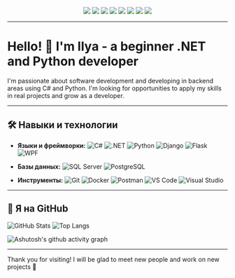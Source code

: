 <p align="center">
  <a href="https://t.me/Ilyaalex99"><img src="https://img.shields.io/badge/Telegram-26A5E4?style=for-the-badge&logo=telegram&logoColor=white" /></a>
  <a href="mailto:ilya19xx2014@gmail.com"><img src="https://img.shields.io/badge/Gmail-D14836?style=for-the-badge&logo=gmail&logoColor=white" /></a>
  <a href="https://vk.com/filippov.ilya112"><img src="https://img.shields.io/badge/VK-4680C2?style=for-the-badge&logo=vk&logoColor=white" /></a>
  <a href="https://x.com/ka_fil3316"><img src="https://img.shields.io/badge/X-000000?style=for-the-badge&logo=x&logoColor=white" /></a>
  <a href="https://www.facebook.com/ilya.filippov.1291"><img src="https://img.shields.io/badge/Facebook-1877F2?style=for-the-badge&logo=facebook&logoColor=white" /></a>
  <a href="https://www.linkedin.com/in/ilya-filippov-ba2220368/"><img src="https://img.shields.io/badge/LinkedIn-0A66C2?style=for-the-badge&logo=linkedin&logoColor=white" /></a>
  <a href="https://career.habr.com/ilya_fil"><img src="https://img.shields.io/badge/Habr_Career-65A3BE?style=for-the-badge&logo=data:image/svg+xml;base64,PHN2ZyBmaWxsPSIjZmZmIiB2aWV3Qm94PSIwIDAgNjQgNjQiIHhtbG5zPSJodHRwOi8vd3d3LnczLm9yZy8yMDAwL3N2ZyI+PHBhdGggZD0iTTExLjYgMzQuN0g0Mi40Yy4zIDAgLjYuMy42LjZ2MTIuN2MwIC4zLS4zLjYtLjYuNkgxMS42Yy0uMyAwLS42LS4zLS42LS42VjM1LjNjMC0uMy4zLS42LjYtLjZ6bTAtMjAuNEg0Mi40Yy4zIDAgLjYuMy42LjZ2MTIuN2MwIC4zLS4zLjYtLjYuNkgxMS42Yy0uMyAwLS42LS4zLS42LS42VjE1LjljMC0uMy4zLS42LjYtLjZ6Ii8+PC9zdmc+" /></a>
  <a href="https://www.youtube.com/@ilyafil112"><img src="https://img.shields.io/badge/YouTube-FF0000?style=for-the-badge&logo=youtube&logoColor=white" /></a>
</p>

---

# Hello! 👋 I'm Ilya - a beginner .NET and Python developer

I'm passionate about software development and developing in backend areas using C# and Python. I'm looking for opportunities to apply my skills in real projects and grow as a developer.

---

## 🛠️ Навыки и технологии

- **Языки и фреймворки:** ![C#](https://img.shields.io/badge/C%23-239120?style=flat&logo=c-sharp&logoColor=white) ![.NET](https://img.shields.io/badge/.NET-512BD4?style=flat&logo=dotnet&logoColor=white) ![Python](https://img.shields.io/badge/Python-3776AB?style=flat&logo=python&logoColor=white) ![Django](https://img.shields.io/badge/Django-092E20?style=flat&logo=django&logoColor=white) ![Flask](https://img.shields.io/badge/Flask-000000?style=flat&logo=flask&logoColor=white) ![WPF](https://img.shields.io/badge/WPF-512BD4?style=flat&logo=windows&logoColor=white)
- **Базы данных:** ![SQL Server](https://img.shields.io/badge/Microsoft_SQL_Server-CC2927?style=flat&logo=microsoftsqlserver&logoColor=white) ![PostgreSQL](https://img.shields.io/badge/PostgreSQL-4169E1?style=flat&logo=postgresql&logoColor=white)

- **Инструменты:** ![Git](https://img.shields.io/badge/Git-F05032?style=flat&logo=git&logoColor=white) ![Docker](https://img.shields.io/badge/Docker-2496ED?style=flat&logo=docker&logoColor=white) ![Postman](https://img.shields.io/badge/Postman-FF6C37?style=flat&logo=postman&logoColor=white) ![VS Code](https://img.shields.io/badge/VS_Code-007ACC?style=flat&logo=visualstudiocode&logoColor=white) ![Visual Studio](https://img.shields.io/badge/Visual_Studio-5C2D91?style=flat&logo=visualstudio&logoColor=white)

---

## 🚀 Я на GitHub

![GitHub Stats](https://github-readme-stats.vercel.app/api?username=filippov112&show_icons=true&theme=default) ![Top Langs](https://github-readme-stats.vercel.app/api/top-langs/?username=filippov112&layout=compact)

![Ashutosh's github activity graph](https://github-readme-activity-graph.vercel.app/graph?username=filippov112&theme=github-compact)

---

Thank you for visiting! I will be glad to meet new people and work on new projects 🤝
